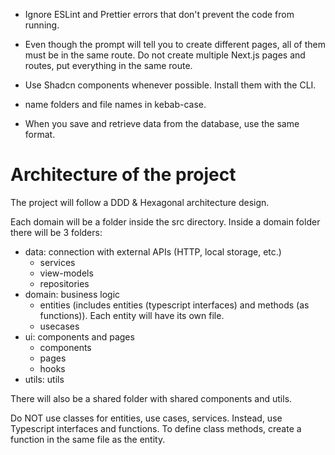 - Ignore ESLint and Prettier errors that don't prevent the code from running.
- Even though the prompt will tell you to create different pages, all of them must be in the same route. Do not create multiple Next.js pages and routes, put everything in the same route.
- Use Shadcn components whenever possible. Install them with the CLI.

- name folders and file names in kebab-case.
- When you save and retrieve data from the database, use the same format.

# Architecture of the project

The project will follow a DDD & Hexagonal architecture design.

Each domain will be a folder inside the src directory. Inside a domain folder there will be 3 folders:

- data: connection with external APIs (HTTP, local storage, etc.)
  - services
  - view-models
  - repositories
- domain: business logic
  - entities (includes entities (typescript interfaces) and methods (as functions)). Each entity will have its own file.
  - usecases
- ui: components and pages
  - components
  - pages
  - hooks
- utils: utils

There will also be a shared folder with shared components and utils.

Do NOT use classes for entities, use cases, services. Instead, use Typescript interfaces and functions. To define class methods, create a function in the same file as the entity.
